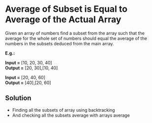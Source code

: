 <h1>Average of Subset is Equal to Average of the Actual Array</h1>

Given an array of numbers find a subset from the array such that the
average for the whole set of numbers should equal the average of the
numbers in the subsets deduced from the main array.

<b>E.g.: </b>

<b>Input =</b> [10, 20, 30, 40] <br>
<b>Output =</b> [20, 30],[10, 40]<br>

<b>Input =</b> [20, 40, 60] <br>
<b>Output =</b> [40],[20, 60]<br>

<h2>Solution</h2>

<ul>
<li>Finding all the subsets of array using backtracking </li>
<li> And checking all the subsets average with arrays average</li>
<ul>
